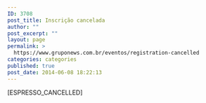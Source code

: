 ```yaml
---
ID: 3708
post_title: Inscrição cancelada
author: ""
post_excerpt: ""
layout: page
permalink: >
  https://www.gruponews.com.br/eventos/registration-cancelled
categories: categories
published: true
post_date: 2014-06-08 18:22:13
---
```

[ESPRESSO_CANCELLED]